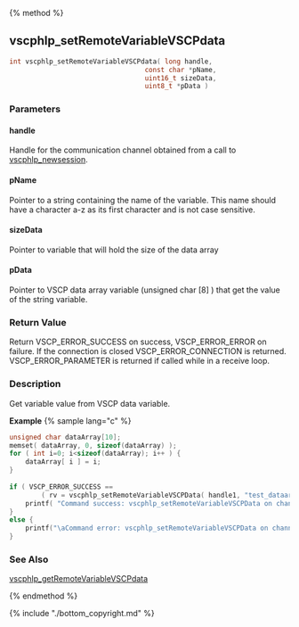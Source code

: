 
{% method %}
## vscphlp_setRemoteVariableVSCPdata

```c
int vscphlp_setRemoteVariableVSCPdata( long handle, 
                                  const char *pName, 
                                  uint16_t sizeData, 
                                  uint8_t *pData )
```

### Parameters

#### handle
Handle for the communication channel obtained from a call to [vscphlp_newsession](vscphlp_newsession.md).

#### pName
Pointer to a string containing the name of the variable. This name should have a character a-z as its first character and is not case sensitive.

#### sizeData
Pointer to variable that will hold the size of the data array

#### pData
Pointer to VSCP data array variable (unsigned char [8] ) that get the value of the string variable.

### Return Value
Return VSCP_ERROR_SUCCESS on success, VSCP_ERROR_ERROR on failure. If the connection is closed VSCP_ERROR_CONNECTION is returned. VSCP_ERROR_PARAMETER is returned if called while in a receive loop. 

### Description
Get variable value from VSCP data variable.

**Example** {% sample lang="c" %}

```c
unsigned char dataArray[10];
memset( dataArray, 0, sizeof(dataArray) );
for ( int i=0; i<sizeof(dataArray); i++ ) {
    dataArray[ i ] = i;    
}
 
if ( VSCP_ERROR_SUCCESS == 
        ( rv = vscphlp_setRemoteVariableVSCPData( handle1, "test_dataarray_variable", dataArray, sizeof( dataArray ) ) ) ) {
    printf( "Command success: vscphlp_setRemoteVariableVSCPData on channel 1\n" );
}
else {
    printf("\aCommand error: vscphlp_setRemoteVariableVSCPData on channel 1  Error code=%d\n", rv);
}
```

### See Also
[vscphlp_getRemoteVariableVSCPdata](vscphlp_getremotevariablevscpdata.md)

{% endmethod %}

{% include "./bottom_copyright.md" %}
